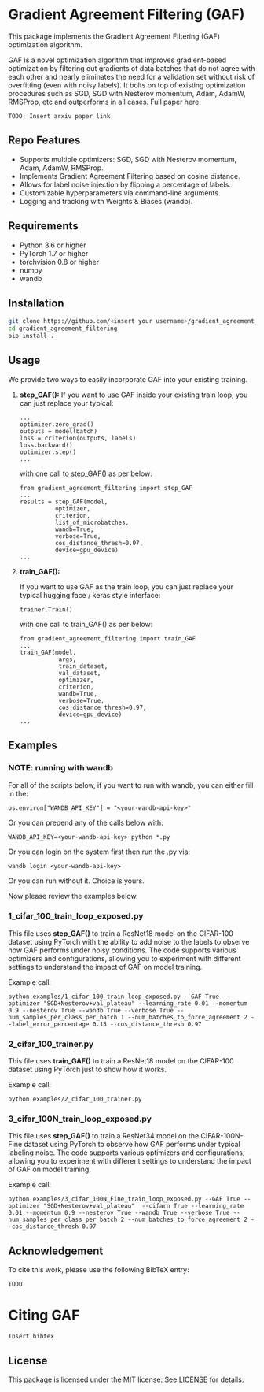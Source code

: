 # Gradient Agreement Filtering (GAF)

This package implements the Gradient Agreement Filtering (GAF) optimization algorithm. 

GAF is a novel optimization algorithm that improves gradient-based optimization by filtering out gradients of data batches that do not agree with each other and nearly eliminates the need for a validation set without risk of overfitting (even with noisy labels). It bolts on top of existing optimization procedures such as SGD, SGD with Nesterov momentum, Adam, AdamW, RMSProp, etc and outperforms in all cases. Full paper here:
```
TODO: Insert arxiv paper link.
```

## Repo Features

- Supports multiple optimizers: SGD, SGD with Nesterov momentum, Adam, AdamW, RMSProp.
- Implements Gradient Agreement Filtering based on cosine distance. 
- Allows for label noise injection by flipping a percentage of labels.
- Customizable hyperparameters via command-line arguments.
- Logging and tracking with Weights & Biases (wandb).


## Requirements

- Python 3.6 or higher
- PyTorch 1.7 or higher
- torchvision 0.8 or higher
- numpy
- wandb

## Installation


   ```bash
   git clone https://github.com/<insert your username>/gradient_agreement_filtering.git
   cd gradient_agreement_filtering
   pip install .
   ```

## Usage

We provide two ways to easily incorporate GAF into your existing training. 
1. **step_GAF():**
   If you want to use GAF inside your existing train loop, you can just replace your typical:

   ```
   ...
   optimizer.zero_grad()
   outputs = model(batch)
   loss = criterion(outputs, labels)
   loss.backward()
   optimizer.step()
   ...
   ```
   
   with one call to step_GAF() as per below:
   
   ```
   from gradient_agreement_filtering import step_GAF
   ...
   results = step_GAF(model, 
             optimizer, 
             criterion, 
             list_of_microbatches,
             wandb=True,
             verbose=True,
             cos_distance_thresh=0.97,
             device=gpu_device)
   ...
   ```
   
2. **train_GAF():**

   If you want to use GAF as the train loop, you can just replace your typical hugging face / keras style interface:

   ```
   trainer.Train()
   ```
   
   with one call to train_GAF() as per below:
   
   ```
   from gradient_agreement_filtering import train_GAF
   ...
   train_GAF(model,
              args,
              train_dataset,
              val_dataset,
              optimizer,
              criterion,
              wandb=True,
              verbose=True,
              cos_distance_thresh=0.97,
              device=gpu_device)
   ...
   ```
   
## Examples

### NOTE: running with wandb
For all of the scripts below, if you want to run with wandb, you can either fill in the:
```
os.environ["WANDB_API_KEY"] = "<your-wandb-api-key>"
```
Or you can prepend any of the calls below with:
```
WANDB_API_KEY=<your-wandb-api-key> python *.py 
```
Or you can login on the system first then run the .py via:
```
wandb login <your-wandb-api-key>
```
Or you can run without it. Choice is yours.

Now please review the examples below.

### 1_cifar_100_train_loop_exposed.py

This file uses **step_GAF()** to train a ResNet18 model on the CIFAR-100 dataset using PyTorch with the ability to add noise to the labels to observe how GAF performs under noisy conditions. The code supports various optimizers and configurations, allowing you to experiment with different settings to understand the impact of GAF on model training.

Example call:
```
python examples/1_cifar_100_train_loop_exposed.py --GAF True --optimizer "SGD+Nesterov+val_plateau" --learning_rate 0.01 --momentum 0.9 --nesterov True --wandb True --verbose True --num_samples_per_class_per_batch 1 --num_batches_to_force_agreement 2 --label_error_percentage 0.15 --cos_distance_thresh 0.97
```

### 2_cifar_100_trainer.py
This file uses **train_GAF()** to train a ResNet18 model on the CIFAR-100 dataset using PyTorch just to show how it works. 

Example call:
```
python examples/2_cifar_100_trainer.py 
```

### 3_cifar_100N_train_loop_exposed.py

This file uses **step_GAF()** to train a ResNet34 model on the CIFAR-100N-Fine dataset using PyTorch to observe how GAF performs under typical labeling noise. The code supports various optimizers and configurations, allowing you to experiment with different settings to understand the impact of GAF on model training.

Example call:
```
python examples/3_cifar_100N_Fine_train_loop_exposed.py --GAF True --optimizer "SGD+Nesterov+val_plateau"  --cifarn True --learning_rate 0.01 --momentum 0.9 --nesterov True --wandb True --verbose True --num_samples_per_class_per_batch 2 --num_batches_to_force_agreement 2 --cos_distance_thresh 0.97
```


## Acknowledgement

To cite this work, please use the following BibTeX entry:

```
TODO
```

# Citing GAF
```
Insert bibtex
```

## License

This package is licensed under the MIT license. See [LICENSE](LICENSE) for details.

